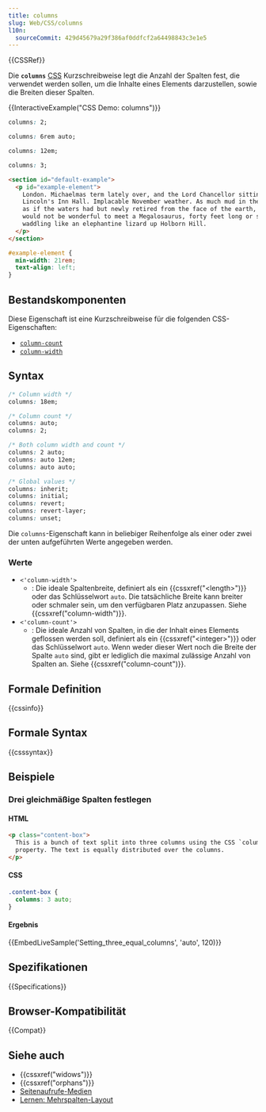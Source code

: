 ```yaml
---
title: columns
slug: Web/CSS/columns
l10n:
  sourceCommit: 429d45679a29f386af0ddfcf2a64498843c3e1e5
---
```


{{CSSRef}}

Die **`columns`** [CSS](/de/docs/Web/CSS) Kurzschreibweise legt die Anzahl der Spalten fest, die verwendet werden sollen, um die Inhalte eines Elements darzustellen, sowie die Breiten dieser Spalten.

{{InteractiveExample("CSS Demo: columns")}}

```css interactive-example-choice
columns: 2;
```

```css interactive-example-choice
columns: 6rem auto;
```

```css interactive-example-choice
columns: 12em;
```

```css interactive-example-choice
columns: 3;
```

```html interactive-example
<section id="default-example">
  <p id="example-element">
    London. Michaelmas term lately over, and the Lord Chancellor sitting in
    Lincoln's Inn Hall. Implacable November weather. As much mud in the streets
    as if the waters had but newly retired from the face of the earth, and it
    would not be wonderful to meet a Megalosaurus, forty feet long or so,
    waddling like an elephantine lizard up Holborn Hill.
  </p>
</section>
```

```css interactive-example
#example-element {
  min-width: 21rem;
  text-align: left;
}
```

## Bestandskomponenten

Diese Eigenschaft ist eine Kurzschreibweise für die folgenden CSS-Eigenschaften:

- [`column-count`](/de/docs/Web/CSS/column-count)
- [`column-width`](/de/docs/Web/CSS/column-width)

## Syntax

```css
/* Column width */
columns: 18em;

/* Column count */
columns: auto;
columns: 2;

/* Both column width and count */
columns: 2 auto;
columns: auto 12em;
columns: auto auto;

/* Global values */
columns: inherit;
columns: initial;
columns: revert;
columns: revert-layer;
columns: unset;
```

Die `columns`-Eigenschaft kann in beliebiger Reihenfolge als einer oder zwei der unten aufgeführten Werte angegeben werden.

### Werte

- `<'column-width'>`
  - : Die ideale Spaltenbreite, definiert als ein {{cssxref("&lt;length&gt;")}} oder das Schlüsselwort `auto`. Die tatsächliche Breite kann breiter oder schmaler sein, um den verfügbaren Platz anzupassen. Siehe {{cssxref("column-width")}}.
- `<'column-count'>`
  - : Die ideale Anzahl von Spalten, in die der Inhalt eines Elements geflossen werden soll, definiert als ein {{cssxref("&lt;integer&gt;")}} oder das Schlüsselwort `auto`. Wenn weder dieser Wert noch die Breite der Spalte `auto` sind, gibt er lediglich die maximal zulässige Anzahl von Spalten an. Siehe {{cssxref("column-count")}}.

## Formale Definition

{{cssinfo}}

## Formale Syntax

{{csssyntax}}

## Beispiele

### Drei gleichmäßige Spalten festlegen

#### HTML

```html
<p class="content-box">
  This is a bunch of text split into three columns using the CSS `columns`
  property. The text is equally distributed over the columns.
</p>
```

#### CSS

```css
.content-box {
  columns: 3 auto;
}
```

#### Ergebnis

{{EmbedLiveSample('Setting_three_equal_columns', 'auto', 120)}}

## Spezifikationen

{{Specifications}}

## Browser-Kompatibilität

{{Compat}}

## Siehe auch

- {{cssxref("widows")}}
- {{cssxref("orphans")}}
- [Seitenaufrufe-Medien](/de/docs/Web/CSS/CSS_paged_media)
- [Lernen: Mehrspalten-Layout](/de/docs/Learn_web_development/Core/CSS_layout/Multiple-column_Layout)
